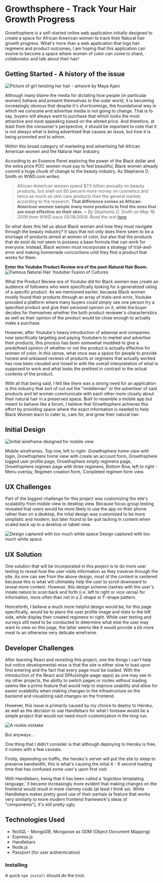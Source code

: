# Growthsphere - Track Your Hair Growth Progress

Growthsphere is a self-started online web application initially designed to create a space for African American women to track their Natural hair growth progress. What's more than a web application that logs hair regimens and product outcomes, I am hoping that this application can evolve to become a space where women of color can come to share, collaborator and talk about their hair!

## Getting Started - A history of the issue

![Picture of girl twisting her hair - artwork by Maya Ajani](https://i.pinimg.com/564x/9e/7d/d0/9e7dd0a3d79845cbabf87ceb21cf373f.jpg "Picture of girl twisting her hair - artwork by Maya Ajani")

Although many blame the media for dictating how people (in particular women) behave and present themselves to the outer world, it is becoming increasingly obvious that despite it's shortcomings, the foundational way in which we consume and advertise media is not going to change. That is to say, buyers will always want to purchase that which looks the most attractive and most appealing based on the alloted price. And therefore, at least from the consumer's perspective, it should be important to note that it is not always what is being advertised that causes an issue, but how it is being promoted and to whom.

Within this broad category of marketing and advertising fall African American women and the Natural Hair Industry.

According to an Essence Panel exploring the power of the Black dollar and the extra price POC women must pay to feel beautiful, Black women already commit a huge chunk of change to the beauty industry. As Stephanie D. Smith on WWD.com writes:

> African-American women spend $7.5 billion annually on beauty products, but shell out 80 percent more money on cosmetics and twice as much on skin care products than the general market, according to the research. **That difference comes as African-American women sample many more products to find the ones that are most effective on their skin.** > _By Stephanie D. Smith on May 19, 2009 from WWD issue 05/19/2009. Read the rest [here](https://wwd.com/beauty-industry-news/color-cosmetics/essence-panel-explores-beauty-purchasing-2139829/)_

So what does this tell us about Black women and how they must navigate through the beauty industry? It says that not only does there seem to be a shortage of products aimed at women of color, but also that the products that do exist do not seem to possess a base formula that can work for everyone. Instead, Black women must incorporate a strategy of trial-and-error and making homemade concoctions until they find a product that works for them.

**Enter the Youtube Product Review era of the post-Natural Hair Boom.**
![Famous Natural Hair Youtuber Fusion of Cultures](https://media.giphy.com/media/3o7WIFSA2SEOpmkbba/giphy.gif)

What the Product Review era of Youtube did for Black women was create an audience of followers who were specifically looking for a generalized rating of a specific product. As we mentioned earlier, because Black women mostly found their products through an array of trials-and-error, Youtube provided a platform where many buyers could simply see one person try a specified product and give their personal opinion on it, while the buyer decides for themselves whether the both product reviewer's characteristics as well as their opinion of the product would be close enough to actually make a purchase.

However, after Youtube's heavy introduction of adsense and companies now specifically targeting and paying Youtubers to market and advertise their products, this process has been somewhat muddied to give a predefined opinion of whether or not the product is actually effective for women of color. In this sense, what once was a space for people to provide honest and unbiased reviews of products or regimens that actually worked has now been clouded and mixed in with the overall interpretation of what is supposed to work and what looks the prettiest in contrast to the actual contents of the product.

With all that being said, I felt like there was a strong need for an
application is this industry that sort of cut out the "middleman" or
the advertiser of said products and let women communicate with each
other more closely about their natural hair in a preserved space.
Built to resemble a mobile app but meant to behave like a forum, I
believe that Growthsphere achieves this effort by providing space
where the exact information is needed to help Black Women learn to
cater to, care for, and grow their natural hair.

## Initial Design

![Initial wireframe designed for mobile view](hair-journal/planning/mobile_mockup.png?raw=true "Initial wireframe designed for mobile view")

Mobile wireframes. Top row, left to right- Growthsphere home view
with login, Growthsphere home view with create an account form,
Growthsphere logged user profile page, Growthsphere empty regimens
page, Growthsphere regimen page with three regimens, Bottom Row,
left to right - Menu overlay, Regimen creation form, Completed
regimen form view.

## UX Challenges

Part of the biggest challenge for this project was customizing the
site's scalability from mobile view to desktop view. Because focus
group testing revealed that users would be more likely to use the
app on their phone rather than on a desktop, the inital design was
customized to be more simplistic and modern, but later found to be
quit lacking in content when scaled back up to a desktop or tablet
view.

![Design captured with too much white space](https://media.giphy.com/media/rUKo3LsN87mSGteqpa/giphy.gif)
Design captured with too much white space

## UX Solution

One solution that will be incorporated in this project is to do more
user testing to reveal how the user visits information as they
traverse through the site. As one can see from the above design,
most of the content is centered because this is what will ultimately
help the user to scroll downward to reveal more content. However,
this design scheme clashes with the user's innate nature to scan
back and forth (i.e. left to right or vice versa) for information,
more often than not in a Z-shape or F-shape pattern.

Henceforth, I believe a much more helpful design would be, for this
page specifically, would be to place the user profile image and
stats to the left side, while display their created regimens to
right. While user testing and surveys still need to be conducted to
determine what else the user may want to view on this page, the
latter seems like it would provide a bit more meat to an otherwise
very delicate wireframe.

## Developer Challenges

After learning React and revisiting this project, one the things I
can't help but notice developmental-wise is that the site is either
slow to load upon first entering and the fact that every page must
be loaded. With the introduction of the React and
SPAs(single-page-apps) as one may see in my other projects, the
ability to switch pages or routes without loading seems like a prime
feature that would help to improve usability and allow for easier
scalability when making changes to the infrastructure on the backend
and visualizing said changes on the frontend.

However, this issue is primarily caused by my choice to deploy to
Heroku, as well as the decision to use Handlebars for what I foresaw
would be a simple project that would not need much customization in
the long run.

![A rookie mistake](https://media.giphy.com/media/rJSKGg8010eUE/giphy.gif)

But anyways...

One thing that I didn't consider is that although deploying to Heroku is free, it comes with a few caveats. 

Firstly,
depending on traffic, the heroku's server will put the site to sleep
to preserve bandwidth, this is what's causing the inital 4 - 6
second loading time that has confused some user's upon first visit.

With Handlebars, being that it has been called a 'logicless
templating language,' it became increasingly more evident that
making changes on the frontend would result in more clammy code (at
least I think so). While Handlebars makes pretty good use of their
partials (a feature that works very similarly to more modern
frontend framework's ideas of "components"), it's still pretty ugly.


## Technologies Used
-  NoSQL - MongoDB, Mongoose as ODM (Object Document Mapping)
- Express.js 
- Handlebars
- Node.js
- Passport (for user authentication)

### Installing

A quick ```npm install``` should do the trick.


